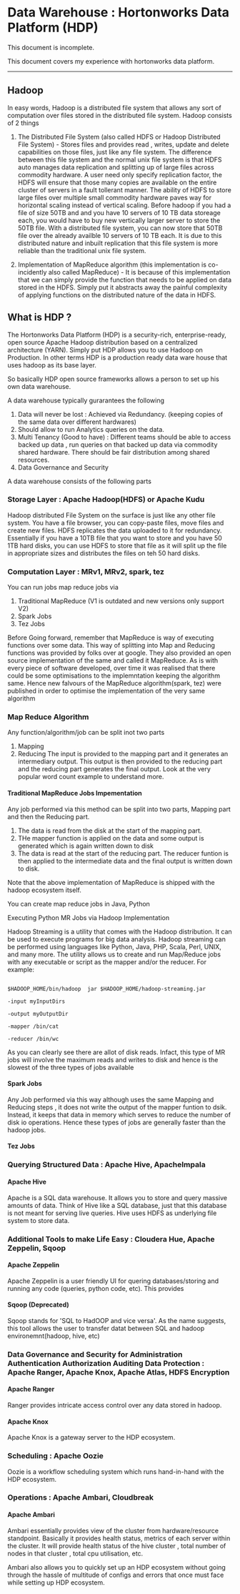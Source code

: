 # Data Warehouse : Hortonworks Data Platform (HDP)

This document is incomplete. 

This document covers my experience with hortonworks data platform. 

-------------

## Hadoop
In easy words, Hadoop is a distributed file system that allows any sort of computation over files stored in the distributed file system. Hadoop consists of 2 things
1. The Distributed File System (also called HDFS or Hadoop Distributed File System) - Stores files and provides read , writes, update and delete capabilities on those files, just like any file system. The difference between this file system and the normal unix file system is that HDFS auto manages data replication and splitting up of large files across commodity hardware. A user need only specify replication factor, the HDFS will ensure that those many copies are available on the entire cluster of servers in a fault tollerant manner. The ability of HDFS to store large files over multiple small commodity hardware paves way for horizontal scaling instead of vertical scaling. Before hadoop if you had a file of size 50TB and and you have 10 servers of 10 TB data storeage each, you would have to buy new vertically larger server to store the 50TB file. With a distributed file system, you can now store that 50TB file over the already availble 10 servers of 10 TB each. It is due to this distributed nature and inbuilt replication that this file system is more reliable than the traditional unix file system. 

2. Implementation of MapReduce algorithm (this implementation is co-incidently also called MapReduce) - It is because of this implementation that we can simply provide the function that needs to be applied on data stored in the HDFS. Simply put it abstracts away the painful complexity of applying functions on the distributed nature of the data in HDFS.


## What is HDP ?
The Hortonworks Data Platform (HDP) is a security-rich, enterprise-ready, open source Apache Hadoop distribution based on a centralized architecture (YARN). Simply put HDP allows you to use Hadoop on Production. In other terms HDP is a production ready data ware house that uses hadoop as its base layer.

So basically HDP open source frameworks allows a person to set up his own data warehouse. 

A data warehouse typically gurarantees the following 

1. Data will never be lost :  Achieved via Redundancy. (keeping copies of the same data over different hardwares)
2. Should allow to run Analytics queries on the data. 
3. Multi Tenancy (Good to have) : Different teams should be able to access backed up data , run queries on that backed up data via commodity shared hardware. There should be fair distribution among shared resources.
4. Data Governance and Security 


A data warehouse consists of the following parts
### Storage Layer : Apache Hadoop(HDFS) or Apache Kudu
Hadoop distributed File System on the surface is just like any other file system. You have a file browser, you can copy-paste files, move files and create new files. HDFS replicates the data uploaded to it for redundancy. Essentially if you have a 10TB file that you want to store and you have 50 1TB hard disks, you can use HDFS to store that file as it will split up the file in appropriate sizes and distributes the files on teh 50 hard disks. 



### Computation Layer : MRv1, MRv2, spark, tez
You can run jobs map reduce jobs via
1. Traditional MapReduce (V1 is outdated and new versions only support V2)
2. Spark Jobs
3. Tez Jobs

Before Going forward, remember that MapReduce is way of executing functions over some data. This way of splitting into Map and Reducing functions was provided by folks over at google. They also provided an open source implementation of the same and called it MapReduce. As is with every piece of software developed, over time it was realised that there could be some optimisations to the implemntation keeping the algorithm same. Hence new falvours of the MapReduce algorithm(spark, tez) were published in order to optimise the implementation of the very same algorithm

### Map Reduce Algorithm
Any function/algorithm/job can be split inot two parts
1. Mapping 
2. Reducing
The input is provided to the mapping part and it generates an intermediary output. This output is then provided to the reducing part and the reducing part generates the final output. Look at the very popular word count example to understand more. 


#### Traditional MapReduce Jobs Impementation
Any job performed via this method can be split into two parts, Mapping part and then the Reducing part. 
1. The data is read from the disk at the start of the mapping part.  
2. THe mapper function is applied on the data and some output is generated which is again written down to disk
3. The data is read at the start of the reducing part. The reducer funtion is then applied to the intermediate data and the final output is written down to disk.

Note that the above implementation of MapReduce is shipped with the hadoop ecosystem itself. 

You can create map reduce jobs in Java, Python 

Executing Python MR Jobs via Hadoop Implementation

Hadoop Streaming is a utility that comes with the Hadoop distribution. It can be used to execute programs for big data analysis. Hadoop streaming can be performed using languages like Python, Java, PHP, Scala, Perl, UNIX, and many more. The utility allows us to create and run Map/Reduce jobs with any executable or script as the mapper and/or the reducer. For example:

```

$HADOOP_HOME/bin/hadoop  jar $HADOOP_HOME/hadoop-streaming.jar

-input myInputDirs

-output myOutputDir

-mapper /bin/cat

-reducer /bin/wc
```



As you can clearly see there are allot of disk reads. Infact, this type of MR jobs will involve the maximum reads and writes to disk and hence is the slowest of the three types of jobs available


#### Spark Jobs
Any Job performed via this way although uses the same Mapping and Reducing steps , it does not write the output of the mapper funtion to dsik. Instead, it keeps that data in memory which serves to reduce the number of disk io operations. Hence these types of jobs are generally faster than the hadoop jobs. 

#### Tez Jobs



### Querying Structured Data : Apache Hive, ApacheImpala

#### Apache Hive

Apache is a SQL data warehouse. It allows you to store and query massive amounts of data. Think of Hive like a SQL database, just that this database is not meant for serving live queries. Hive uses HDFS as underlying file system to store data. 



### Additional Tools to make Life Easy : Cloudera Hue, Apache Zeppelin, Sqoop

#### Apache Zeppelin
Apache Zeppelin is a user friendly UI for quering databases/storing and running any code (queries, python code, etc). This provides 

#### Sqoop (Deprecated)
Sqoop stands for 'SQL to HadOOP and vice versa'. As the name suggests, this tool allows the user to transfer datat between SQL and hadoop environemnt(hadoop, hive, etc)


### Data Governance and Security for Administration Authentication Authorization Auditing Data Protection : Apache Ranger, Apache Knox, Apache Atlas, HDFS Encryption

#### Apache Ranger
Ranger provides intricate access control over any data stored in hadoop.

#### Apache Knox
Apache Knox is a gateway server to the HDP ecosystem. 



### Scheduling : Apache Oozie

Oozie is a workflow scheduling system which runs hand-in-hand with the HDP ecosystem.



### Operations : Apache Ambari, Cloudbreak

#### Apache Ambari
Ambari essentially provides view of the cluster from hardware/resource standpoint. Basically it provides health status, metrics of each server within the cluster. It will provide health status of the hive cluster , total number of nodes in that cluster , total cpu utilisation, etc. 

Ambari also allows you to quickly set up an HDP ecosystem without going through the hassle of multitude of configs and errors that once must face while setting up HDP ecosystem.


